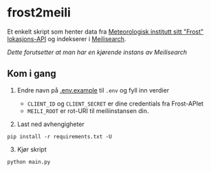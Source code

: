 # frost2meili

Et enkelt skript som henter data fra [Meteorologisk institutt sitt "Frost" lokasjons-API](https://frost.met.no/api.html#/locations) og indekserer i [Meilisearch](https://github.com/meilisearch/meilisearch).

*Dette forutsetter at man har en kjørende instans av Meilisearch*

## Kom i gang

1. Endre navn på [.env.example](.env.example) til `.env` og fyll inn verdier

   - `CLIENT_ID` og `CLIENT_SECRET` er dine credentials fra Frost-APIet
   - `MEILI_ROOT` er rot-URI til meiliinstansen din.

2. Last ned avhengigheter

```
pip install -r requirements.txt -U
```

3. Kjør skript

```
python main.py
```
